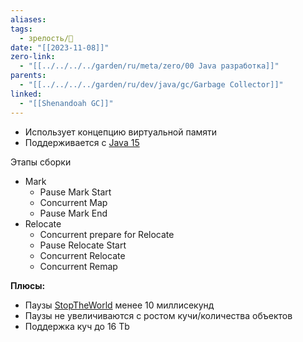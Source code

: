 ```yaml
---
aliases: 
tags:
  - зрелость/🌱
date: "[[2023-11-08]]"
zero-link:
  - "[[../../../../garden/ru/meta/zero/00 Java разработка]]"
parents:
  - "[[../../../../garden/ru/dev/java/gc/Garbage Collector]]"
linked:
  - "[[Shenandoah GC]]"
---
```

- Использует концепцию виртуальной памяти
- Поддерживается с [Java 15](Java%2015.md)

Этапы сборки
- Mark
	- Pause Mark Start
	- Concurrent Map
	- Pause Mark End
- Relocate
	- Concurrent prepare for Relocate
	- Pause Relocate Start
	- Concurrent Relocate
	- Concurrent Remap

**Плюсы:**
- Паузы [StopTheWorld](StopTheWorld.md) менее 10 миллисекунд
- Паузы не увеличиваются с ростом кучи/количества объектов
- Поддержка куч до 16 Tb